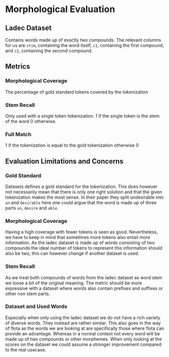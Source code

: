 # Morphological Evaluation

## Ladec Dataset

Contains words made up of exactly two compounds.
The relevant columns for us are `stim`, containing the word itself, `c1`, containing the first compound, and `c2`, containing the second compound.

## Metrics

### Morphological Coverage
The percentage of gold standard tokens covered by the tokenization

### Stem Recall
Only used with a single token tokenization.
1 if the single token is the stem of the word 0 otherwise.

### Full Match
1 if the tokenization is equal to the gold tokenization otherwise 0


## Evaluation Limitations and Concerns

### Gold Standard
Datasets defines a gold standard for the tokenization. This does however not necessarily mean that there is only one right solution and that the given tokenization makes the most sense.
In their paper they split undesirable into `un` and `desirable` here one could argue that the word is made up of three parts `un`, `desire` and `able`.

### Morphological Coverage
Having a high coverage with fewer tokens is seen as good.
Nevertheless, we have to keep in mind that sometimes more tokens also entail more information. As the ladec dataset is made up of words consisting of two compounds the ideal number of tokens to represent this information should also be two, this can however change if another dataset is used.

### Stem Recall
As we treat both compounds of words from the ladec dataset as word stem we loose a bit of the original meaning. The metric should be more expressive with a dataset where words also contain prefixes and suffixes or other non stem parts.

### Dataset and Used Words
Especially when only using the ladec dataset we do not have a rich variety of diverse words. They instead are rather similar. This also goes in the way of flota as the words we are looking at are specifically those where flota can provide an advantage. Whereas in a normal context not every word will be made up of two compounds or other morphemes. When only looking at the scores on the dataset we could assume a stronger improvement compared to the real usecase.